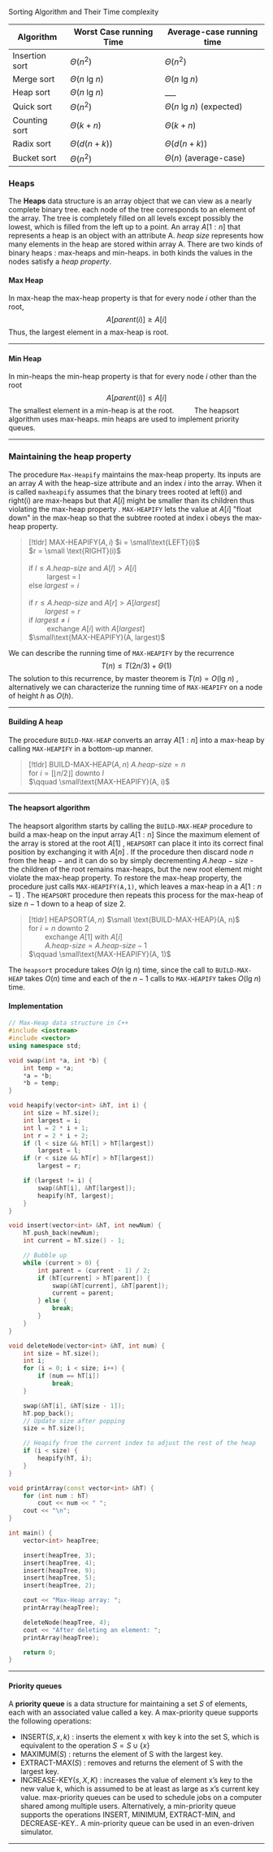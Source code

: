 Sorting Algorithm and Their Time complexity

| Algorithm      | Worst Case running Time  | Average-case running time           |
| -------------- | ------------------------ | ----------------------------------- |
| Insertion sort | $\Theta (n^2)$           | $\Theta (n^2)$                      |
| Merge sort     | $\Theta (n\text{ lg }n)$ | $\Theta (n\text{ lg }n)$            |
| Heap sort      | $\Theta (n\text{ lg }n)$ | ___                                 |
| Quick sort     | $\Theta (n^2)$           | $\Theta (n\text{ lg }n)$ (expected) |
| Counting sort  | $\Theta (k+n)$           | $\Theta (k+n)$                      |
| Radix sort     | $\Theta (d(n+k))$        | $\Theta (d(n+k))$                   |
| Bucket sort    | $\Theta (n^2)$           | $\Theta (n)$ (average-case)         |
### Heaps
The **Heaps** data structure is an array object that we can view as a nearly complete binary tree. each node of the tree corresponds to an element of the array. The tree is completely filled on all levels except possibly the lowest, which is filled from the left up to a point. An array $A[1:n]$ that represents a heap is an object with an attribute A. *heap size* represents how many elements in the heap are stored within array A.
There are two kinds of binary heaps : max-heaps and min-heaps.
in both kinds the values in the nodes satisfy a *heap property*. 

#### Max Heap
In max-heap the max-heap property is that for every node $i$ other than the root, 
$$
A[parent(i)] \ge A[i]
$$
Thus, the largest element in a max-heap is root.
___
#### Min Heap
In min-heaps the min-heap property is that for every node $i$ other than the root 
$$
A[parent(i)] \le A[i]
$$
The smallest element in a min-heap is at the root.
$\qquad$ The heapsort algorithm uses max-heaps. min heaps are used to implement priority queues.
___
### Maintaining the heap property
The procedure `Max-Heapify` maintains the max-heap property. Its inputs are an array $A$ with the heap-size attribute and an index $i$ into the array. When it is called `maxheapify` assumes that the binary trees rooted at left(i) and right(i) are max-heaps but that $A[i]$ might be smaller than its children thus violating the max-heap property . `MAX-HEAPIFY` lets the value at $A[i]$ "float down" in the max-heap so that the subtree rooted at index i obeys the max-heap property.

>[!tldr] $\text{MAX-HEAPIFY}(A, i)$
>$i = \small\text{LEFT}(i)$  
>$r = \small \text{RIGHT}(i)$  
>$\qquad$  
>if $l \le A.heap\mbox{-}size$ and $A[l] > A[i]$  
>$\qquad$ largest = l  
>else $largest = i$  
>$\qquad$  
>if $r \le A.heap\mbox{-}size$ and $A[r] > A[largest]$  
>$\qquad largest = r$   
>if $largest \ne i$  
>$\qquad$ exchange $A[i]$ with $A[largest]$  
>$\small\text{MAX-HEAPIFY}(A, largest)$   

We can describe the running time of `MAX-HEAPIFY` by the recurrence
$$
T(n) \le T(2n/3) + \Theta (1)
$$
The solution to this recurrence, by master theorem is $T(n) = O(\text{lg } n)$ , alternatively we can characterize the running time of `MAX-HEAPIFY` on a node of height $h$ as $O(h)$.
___
#### Building A heap
The procedure `BUILD-MAX-HEAP` converts an array $A[1:n]$ into a max-heap by calling `MAX-HEAPIFY` in a bottom-up manner.

>[!tldr] $\text{BUILD-MAX-HEAP}(A, n)$
>$A.heap\mbox{-}size = n$  
>for $i=[\lfloor n/2 \rfloor]$ downto $l$  
>$\qquad \small\text{MAX-HEAPIFY}(A, i)$  

___
#### The heapsort algorithm
The heapsort algorithm starts by calling the `BUILD-MAX-HEAP` procedure to build a max-heap on the input array $A[1:n]$ Since the maximum element of the array is stored at the root $A[1]$ , `HEAPSORT` can place it into its correct final position by exchanging it with $A[n]$ . If the procedure then  discard node $n$ from the heap $-$ and it can do so by simply decrementing $A.heap-size$ - the children of the root remains max-heaps, but the new root element might violate the max-heap property. To restore the max-heap property, the procedure just calls `MAX-HEAPIFY(A,1)`, which leaves a max-heap in a $A[1:n-1]$ . The `HEAPSORT` procedure then repeats this process for the max-heap of size $n-1$ down to a heap of size 2.

>[!tldr] $\text{HEAPSORT}(A, n)$
>$\small \text{BUILD-MAX-HEAP}(A, n)$  
>for $i = n$ downto $2$  
>$\qquad$exchange $A[1]$ with $A[i]$  
>$\qquad A.heap\mbox{-}size = A.heap\mbox{-}size -1$  
>$\qquad \small\text{MAX-HEAPIFY}(A, 1)$  

The `heapsort` procedure takes $O(n\text{ lg }n)$ time, since the call to `BUILD-MAX-HEAP` takes $O(n)$ time and each of the $n-1$ calls to `MAX-HEAPIFY` takes $O(\text{lg }n)$ time.

#### Implementation
```cpp
// Max-Heap data structure in C++
#include <iostream>
#include <vector>
using namespace std;

void swap(int *a, int *b) {
    int temp = *a;
    *a = *b;
    *b = temp;
}

void heapify(vector<int> &hT, int i) {
    int size = hT.size();
    int largest = i;
    int l = 2 * i + 1;
    int r = 2 * i + 2;
    if (l < size && hT[l] > hT[largest])
        largest = l;
    if (r < size && hT[r] > hT[largest])
        largest = r;

    if (largest != i) {
        swap(&hT[i], &hT[largest]);
        heapify(hT, largest);
    }
}

void insert(vector<int> &hT, int newNum) {
    hT.push_back(newNum);
    int current = hT.size() - 1;

    // Bubble up
    while (current > 0) {
        int parent = (current - 1) / 2;
        if (hT[current] > hT[parent]) {
            swap(&hT[current], &hT[parent]);
            current = parent;
        } else {
            break;
        }
    }
}

void deleteNode(vector<int> &hT, int num) {
    int size = hT.size();
    int i;
    for (i = 0; i < size; i++) {
        if (num == hT[i])
            break;
    }

    swap(&hT[i], &hT[size - 1]);
    hT.pop_back();
    // Update size after popping
    size = hT.size();  

    // Heapify from the current index to adjust the rest of the heap
    if (i < size) {
        heapify(hT, i);
    }
}

void printArray(const vector<int> &hT) {
    for (int num : hT)
        cout << num << " ";
    cout << "\n";
}

int main() {
    vector<int> heapTree;

    insert(heapTree, 3);
    insert(heapTree, 4);
    insert(heapTree, 9);
    insert(heapTree, 5);
    insert(heapTree, 2);

    cout << "Max-Heap array: ";
    printArray(heapTree);

    deleteNode(heapTree, 4);
    cout << "After deleting an element: ";
    printArray(heapTree);

    return 0;
}
```
___
#### Priority queues
A **priority queue** is a data structure for maintaining a set $S$ of elements, each with an associated value called a key. A max-priority queue supports the following operations: 
- $\text{INSERT} (S, x, k)$ : inserts the element x with key k into the set S, which is equivalent to the operation $S = S \cup \{x\}$
- $\text{MAXIMUM} (S)$  : returns the element of S with the largest key. 
- $\text{EXTRACT-MAX}(S)$ : removes and returns the element of S with the largest key. 
- $\text{INCREASE-KEY} (s,X,K)$ : increases the value of element x’s key to the new value k, which is assumed to be at least as large as x’s current key value.
max-priority queues can be used to schedule jobs on a computer shared among multiple users.
Alternatively, a min-priority queue supports the operations $\text{INSERT, MINIMUM, EXTRACT-MIN, and DECREASE-KEY}$.. A min-priority queue can be used in an even-driven simulator.
___
